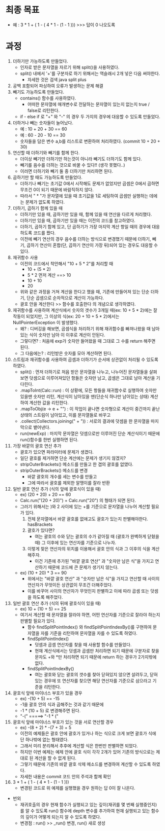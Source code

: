 # 최종 목표
- 예 : 3 * 1 + ( 1 - ( 4 * 1 - (1 - 1 ))) >>> 답이 0 나오도록

# 과정
1. 더하기만 가능하도록 만들었다.
    - 인자로 받은 문자열을 자르기  위해 split()을 사용하였다.
    - split() 내에서 '+'를 구분자로 하기 위해서는 역슬래시 2개 넣은 다음 써야한다.
      - 자세한 것은 검색 java split plus
2. 공백 포함되어 파싱하여 오류가 발생하는 문제 해결
3. 빼기도 가능하도록 만들었다.
    - contains() 함수를 사용하였다.
      - 어떠한 문자열에 매개변수로 전달하는 문자열이 있는지 없는지 true / false로 리턴한다.
    - if - else if 로 "+" 와 "-" 의 경우 두 가지의 경우에 대응할 수 있도록 만들었다.
4. 더하거나 빼는 숫자들이 늘어났다.
   - 예 : 10 + 20 + 30 == 60
   - 예 : 60 - 20 - 10 == 30
   - 숫자들을 담은 변수 a,b를 리스트로 변환하여 처리하였다. (commit 10 + 20 + 30)
5. 연산할 때 더하기와 빼기를 함께 한다.
   - 더이상 빼기만 더하기만 하는것이 아니라 빼기도 더하기도 함께 있다.
   - 빼기를 음수를 더하는 것으로 바꿀 수 있다!! (생각 못했다..)
   - 이러면 더하기와 빼기 둘 중 더하기만 처리하면 된다.
6. 곱하기만 할 때도 가능하도록 만들었다.
   - 더하기나 빼기는 초기값 0에서 시작해도 문제가 없었지만 곱셈은 0에서 곱하면 무조건 0이 되기 때문에 바람직하지 않다.
   - 따라서 " * "가 문자열에 있을 때 초기값을 1로 세팅하여 곱셈만 실행하는 데에는 문제가 없도록 하였다.
7. 더하기, 곱하기 함께 있을 때
   - 더하기만 있을 때, 곱하기만 있을 때, 함께 있을 때 연산을 다르게 처리했다.
   - 더하기만 있을 때, 곱하기만 있을 때는 이전의 코드를 참고하였다.
   - 더하기, 곱하기 함께 있고, 단 곱하기가 가장 마지막 계산 항일 때의 경우에 대응하도록 코드를 짰다.
   - 이전에 빼기 연산의 경우 음수를 더하는 방식으로 변경했기 때문에 더하기, 빼기, 곱하기 연산이 혼합(단, 곱하기 연산이 가장 뒤)되어 있는 경우도 대응할 수 있다. 
8. 재귀함수 사용
   - 이전의 코드에서 착안해서 "10 + 5 * 2"를 처리할 때
     - 10 + (5 * 2)
     - 5 * 2 먼저 계산 ==> 10
     - 10 + 10
     - 20
   - 위와 같은 과정을 거쳐 계산을 한다고 했을 때, 기존에 만들어져 있는 단순 더하기, 단순 곱셈으로 순차적으로 계산이 가능하다.
   - 괄호 안을 계산한다 >> 함수를 호출한다 의 개념으로 생각하였다.
9. 재귀함수를 사용하여 계산식에서 숫자의 갯수가 3개일 때(ex: 10 + 5 * 2)에는 잘 작동이 되었지만, 그 이상의 식(ex: 20 + 10 + 5 * 2)에서는 NullPointerException 이 발생했다. 
   - 왜? : 디버깅을 해보면, 곱셈식을 처리하기 위해 재귀함수를 빠져나왔을 때 남아있는 식이 숫자만 남아 이 이후로 계산이 안된다.  
   - 그렇다면? : 처음에 exp가 숫자만 들어왔을 때 그대로 그 수를 return 해주면 된다.
   - 그 다음에는? : 리턴받은 숫자를 모아 계산하면 된다.
10. 스트림과 재귀함수를 사용하여 곱셈과 더하기가 순서에 상관없이 처리될 수 있도록 하였다.
    - split() : 먼저 더하기로 처음 받은 문자열을 나누고, 나누어진 문자열들을 살펴보면 덧셈으로 이루어져있던 항들은 숫자만 남고, 곱셈은 그대로 남아 계산을 기다린다.
    - .mapToInt(Calc::run) : 이 상황에, 모든 항들을 재귀함수로 실행하여 숫자만 있을땐 숫자만 리턴, 계산식이 남아있을 땐(단순식 하나만 남아있는 상태) 계산하여 계산한 값을 리턴한다.
    - .mapToObj(e -> e + "") : 이 작업이 끝나면 숫자형으로 계산이 중간까지 끝난 상태의 스트림이 남아있고, 이를 문자열들로 바꾸고
    - .collect(Collectors.joining(" + ")) : 서로의 결과에 덧셈을 한 문자열을 마지막으로 뱉어낸다.
    - run(newExp) : 마지막 문자열은 덧셈으로만 이루어진 단순 계산식이기 때문에 run()함수를 한번 실행하면 된다.
11. 가장 바깥의 괄호 연산 추가
    - 괄호가 있으면 파라미터에 문제가 생겼다.
    - 일단 괄호를 제거하면 단순 계산에는 문제가 생기지 않겠지?
    - stripOuterBrackets() 메소드를 만들고 한 겹의 괄호를 없앴다.
    - stripOuterBrackets() 메소드를 변경
      - 바깥 괄호의 개수를 세는 변수를 만들고
      - 그에 따라서 괄호를 제외한 알맹이를 잘라 반환
12. 일반 괄호 연산 추가 (식의 앞에 괄호식이 있을 때)
    - ex) (20 + 20) + 20 == 60
    - Calc.run("(20 + 20)") + Calc.run("20") 의 형태가 되면 된다.
    - 그러기 위해서는 )와 2 사이에 있는 +를 기준으로 문자열을 나누어 계산할 필요가 있다.
      1. 전체 문자열에서 바깥 괄호를 없애고도 괄호가 있는지 판별해야한다. hasBrackets
      2. 괄호가 있다면? 
         - 여는 괄호의 수와 닫는 괄호의 수가 같아질 때 (괄호가 완벽하게 닫혔을 때) 그 이후에 있는 연산자를 기준으로 나누자.
      3. 이렇게 찾은 연산자의 위치를 이용해서 괄호 안의 식과 그 이후의 식을 계산해주자.
         - 이건 기존에 추가된 "바깥 괄호 연산" 과 "숫자만 남은 식"을 가지고 연산하기 때문에 코드에 큰 문제가 생기지 않는다.
    - ex) (10 + 20) * 3 == 90
        - 위에서는 "바깥 괄호 연산" 과 "숫자만 남은 식"을 가지고 연산할 때 사이의 연산자가 무엇이든 상관없이 무조건 더해주었다.
        - 이를 바꾸어 사이의 연산자가 무엇인지 판별하고 이에 따라 곱셈 또는 덧셈을 하도록 해주었다.
13. 일반 괄호 연산 추가 (식의 뒤에 괄호식이 있을 때)
    - ex) 10 + (10 + 5) == 25
    - 여기서 계산할 때 문자열을 잘라야 하면, 어떤 연산자를 기준으로 잘라야 하는지 판별할 필요가 있다.
      - 함수 findSplitPointIndex() 와 findSplitPointIndexBy()를 구현하여 문자열을 자를 기준을 리턴하여 문자열을 자를 수 있도록 하였다.
      - findSplitPointIndex()
        - 덧셈과 곱셈 연산자를 찾을 때 사용할 함수를 만들었다.
        - 현재 계산식에서는 덧셈과 곱셈만 처리하면 되기 때문에 구분자로 찾을 문자도 +와 *만 처리하면 되기 때문에 return 하는 경우가 2가지밖에 없다.
      - findSplitPointIndexBy()
        - 여는 괄호와 닫는 괄호의 갯수를 찾아 닫혀있지 않으면 살려두고, 닫혀있는 경우에 또 연산자를 찾으면 해당 연산자를 기준으로 삼으라고 기준을 리턴한다.
14. 괄호식 앞에 마이너스 부호가 있을 경우
    - ex) -(10 + 5) == -15
    - -1을 괄호 안의 식과 곱해주는 것과 같기 때문에
    - -1 * (10 + 5) 로 변경해주면 된다.
    - "-(" =====> "-1 * ("
15. 괄호식 앞에 마이너스 부호가 있는 것을 서로 연산할 경우
    - ex) -(8 + 2) * -(7 + 3) + 5
    - 이전의 예제들은 괄호 안에 괄호가 있거나 하는 식으로 크게 보면 괄호가 식에 단 하나밖에 없는 형태였다.
    - 그래서 미리 분리해서 추후에 계산할 식은 한번만 판별하면 되었다. 
    - 하지만 이번 예제는 예제 안에 괄호 식이 각각 2개가 있어 기존의 방식으로는 제대로 된 계산을 할 수 없게 된다.
    - 그렇기 때문에 기존의 바깥 괄호 삭제 메소드를 변경하여 계산할 수 있도록 하였다.
    - 자세한 내용은 commit 코드 안의 주석과 함께 확인
16. 3 * 1 + ( 1 - ( 4 * 1 - (1 - 1 )))
    - 변경된 코드로 위 예제를 실행했을 경우 원하는 답 0이 잘 나온다.

- 번외
  - 재귀호출의 경우 현재 함수가 실행되고 있는 깊이(재귀를 몇 번째 실행중인지)를 알 수 있도록 run() 함수에 depth 변수를 추가하여 현재 실행되고 있는 함수의 깊이가 어떻게 되는지 알 수 있도록 하였다.
  - 변경점 : run() >> _run() 변경, run() 새로 생성
